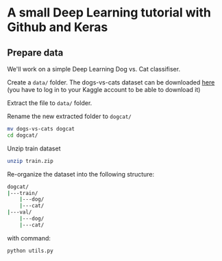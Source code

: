# A small Deep Learning tutorial with Github and Keras

## Prepare data

We'll work on a simple Deep Learning Dog vs. Cat classifiser. 

Create a `data/` folder. The dogs-vs-cats dataset can be downloaded [here](https://www.kaggle.com/c/3362/download-all) (you have to log in to your Kaggle account to be able to download it)

Extract the file to `data/` folder.

Rename the new extracted folder to `dogcat/`

```bash
mv dogs-vs-cats dogcat
cd dogcat/
```

Unzip train dataset

```bash
unzip train.zip
```

Re-organize the dataset into the following structure:

```bash
dogcat/
|---train/
    |---dog/
    |---cat/
|---val/
    |---dog/
    |---cat/
```

with command:

```bash
python utils.py
```
